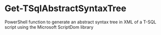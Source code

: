 # Get-TSqlAbstractSyntaxTree
PowerShell function to generate an abstract syntax tree in XML of a T-SQL script using the Microsoft ScriptDom library
